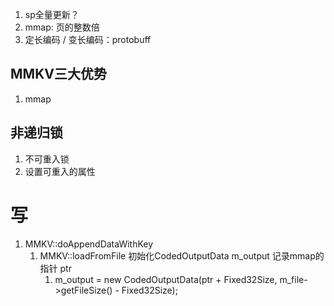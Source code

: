 1. sp全量更新？
2. mmap: 页的整数倍
3. 定长编码 / 变长编码：protobuff
## MMKV三大优势
1. mmap
## 非递归锁
1. 不可重入锁
2. 设置可重入的属性

# 写
1. MMKV::doAppendDataWithKey
	1. MMKV::loadFromFile 初始化CodedOutputData m_output 记录mmap的指针 ptr
		1. m_output = new CodedOutputData(ptr + Fixed32Size, m_file->getFileSize() - Fixed32Size);